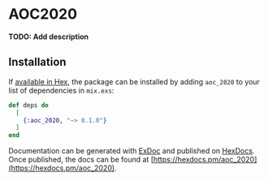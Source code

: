 # AOC2020

**TODO: Add description**

## Installation

If [available in Hex](https://hex.pm/docs/publish), the package can be installed
by adding `aoc_2020` to your list of dependencies in `mix.exs`:

```elixir
def deps do
  [
    {:aoc_2020, "~> 0.1.0"}
  ]
end
```

Documentation can be generated with [ExDoc](https://github.com/elixir-lang/ex_doc)
and published on [HexDocs](https://hexdocs.pm). Once published, the docs can
be found at [https://hexdocs.pm/aoc_2020](https://hexdocs.pm/aoc_2020).


